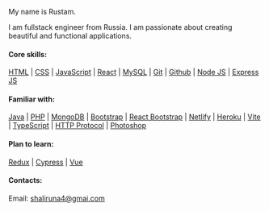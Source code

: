 My name is Rustam.

I am fullstack engineer from Russia. I am passionate about creating beautiful and functional applications.

#### Сore skills:
[HTML](https://www.w3schools.com/html/) |
[CSS](https://developer.mozilla.org/en-US/docs/Web/CSS/) |
[JavaScript](https://www.w3schools.com/js/) |
[React](https://react.dev/) |
[MySQL](https://www.mysql.com/) |
[Git](https://git-scm.com/) |
[Github](https://github.com/) |
[Node JS](https://nodejs.org/) |
[Express JS](https://expressjs.com/)

#### Familiar with:
[Java](https://www.oracle.com/java/) |
[PHP](https://www.php.net/) |
[MongoDB](https://www.mongodb.com/) |
[Bootstrap](https://getbootstrap.com/) |
[React Bootstrap](https://react-bootstrap.github.io/) |
[Netlify](https://www.netlify.com/) |
[Heroku](https://www.heroku.com/) |
[Vite](https://vitejs.dev/) |
[TypeScript](https://www.typescriptlang.org/) |
[HTTP Protocol](https://httpwg.org/) |
[Photoshop](https://www.adobe.com/products/photoshop.html/)

#### Plan to learn:
[Redux](https://redux.js.org/) |
[Cypress](https://www.cypress.io/) |
[Vue](https://vuejs.org/)

#### Contacts:
Email: shaliruna4@gmai.com
